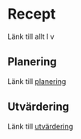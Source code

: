 # Recept
Länk till allt 
 l
 v

## Planering

Länk till [planering](https://docs.google.com/document/d/1KCpv9HzEpVak2BNxHUrc-Gkk7udnho1hxGWW364RYcA/edit?usp=sharing)

## Utvärdering

Länk till [utvärdering](https://docs.google.com/document/d/1a4ieJXMGPnUg0FMlmY7htIjZnA1dZnwdiZGZS45N-Cw/edit?usp=sharing)
